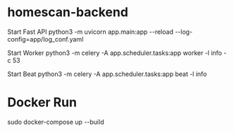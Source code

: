 # homescan-backend

Start Fast API
python3 -m uvicorn app.main:app --reload --log-config=app/log_conf.yaml

Start Worker
python3 -m celery -A app.scheduler.tasks:app worker -l info -c 53

Start Beat
python3 -m celery -A app.scheduler.tasks:app beat -l info

# Docker Run
sudo docker-compose up --build
